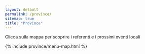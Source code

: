 ```yaml
---
layout: default
permalink: /province/
sitemap: true
title: "Province"
---
```

<p class="text-center">
    Clicca sulla mappa per scoprire i referenti e i prossimi eventi locali
</p>

{% include province/menu-map.html %}